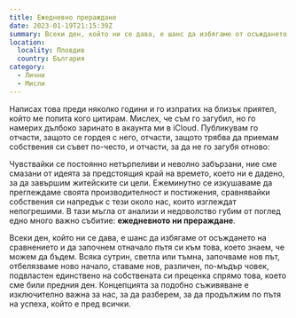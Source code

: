 ```yaml
---
title: Ежедневно прераждане
date: 2023-01-19T21:15:39Z
summary: Всеки ден, който ни се дава, е шанс да избягаме от осъждането на сравнението.
location:
  locality: Пловдив
  country: България
category:
  - Лични
  - Мисли
---
```

Написах това преди няколко години и го изпратих на близък приятел, който ме попита кого цитирам. Мислех, че съм го загубил, но го намерих дълбоко заринато в акаунта ми в iCloud. Публикувам го отчасти, защото се гордея с него, отчасти, защото трябва да приемам собствения си съвет по-често, и отчасти, за да не го загубя отново:

Чувствайки се постоянно нетърпеливи и неволно забързани, ние сме смазани от идеята за предстоящия край на времето, което ни е дадено, за да завършим житейските си цели. Ежеминутно се изкушаваме да преглеждаме своята производителност и постижения, сравнявайки собствения си напредък с тези около нас, които изглеждат непогрешими. В тази мъгла от анализи и недоволство губим от поглед едно много важно събитие: **ежедневното ни прераждане**.

Всеки ден, който ни се дава, е шанс да избягаме от осъждането на сравнението и да започнем отначало пътя си към това, което знаем, че можем да бъдем. Всяка сутрин, светла или тъмна, започваме нов път, отбелязваме ново начало, ставаме нов, различен, по-мъдър човек, подвластен единствено на собствената си преценка спрямо това, което сме били предния ден. Концепцията за подобно съживяване е изключително важна за нас, за да разберем, за да продължим по пътя на успеха, който е пред всички.
